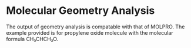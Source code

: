 # Molecular Geometry Analysis

The output of geometry analysis is compatable with that of MOLPRO.
The example provided is for propylene oxide molecule with the
molecular formula CH₃CHCH₂O.
